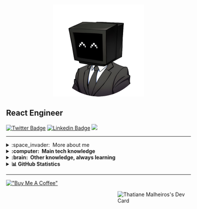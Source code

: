 <div align="center">
   
<img width="250px" title="titulo da imagem" src="guia.png"/>
   
</div>
<h2>React Engineer</h2>

[![Twitter Badge](https://img.shields.io/badge/@pierrrando-440bd4?style=flat-square&labelColor=440bd4&logo=twitter&logoColor=white&link=https://twitter.com/pierre)](https://twitter.com/pierrrando)
[![Linkedin Badge](https://img.shields.io/badge/-Thatiane%20Malheiros-440bd4?style=flat-square&logo=Linkedin&logoColor=white&link=https://www.linkedin.com/in/devfrontend-thatiane-malheiros/)](https://www.linkedin.com/in/devfrontend-thatiane-malheiros/)
<a href="https://wa.me/5521980829308" :target="_blank" alt="WhatsApp">
<img src="https://img.shields.io/badge/-WhatsApp-440bd4?style=flat-square&labelColor=440bd4&logo=whatsapp&logoColor=white&link=API-DO-SEU-WHATSAPP"/></a>

<hr>
<details>
   <summary>:space_invader: &nbsp;More about me</summary>   
   
 
 - 🤔 &nbsp; Explorando novas tecnologias e desenvolvendo soluções de software.
 - 🎓 &nbsp; Estudando **Git e Github** na <a href="https://www.geekuniversity.com.br/">Geek University</a>.
 - 💼 &nbsp; Trabalhando como **FREELANCE** na <a href="https://www.workana.com/pt/">Workana</a>
 - 🌱 &nbsp; Aprendendo mais sobre **SASS e SCSS**.

</details>

<details>
  <summary><b>:computer: &nbsp;Main tech knowledge</b></summary>
  <br/>
 
  ![JavaScript](https://img.shields.io/badge/-JavaScript-333333?style=flat&logo=javascript)
  ![HTML5](https://img.shields.io/badge/-HTML5-333333?style=flat&logo=HTML5)
  ![CSS](https://img.shields.io/badge/-CSS-333333?style=flat&logo=CSS3&logoColor=1572B6)
  ![JQUERY](https://img.shields.io/badge/-JQUERY-333333?style=flat&logo=JQUERY&logoColor=007396)&nbsp;
  ![Bootstrap](https://img.shields.io/badge/Bootstrap-333333?style=flat&logo=Bootstrap)
 
  ![Git](https://img.shields.io/badge/-Git-333333?style=flat&logo=git)
  ![GitHub](https://img.shields.io/badge/-GitHub-333333?style=flat&logo=github)
  ![Visual Studio Code](https://img.shields.io/badge/-Visual%20Studio%20Code-333333?style=flat&logo=visual-studio-code&logoColor=007ACC)
    
</details>

<details>
  <summary><b>:brain: &nbsp;Other knowledge, always learning</b></summary>
  <br/>  
   
 ![SASS](https://img.shields.io/badge/-SASS-333333?style=flat&logo=SASS)&nbsp;
 ![AWS](https://img.shields.io/badge/AWS-333333?style=flat&logo=amazon)&nbsp;
 ![Notion](https://img.shields.io/badge/Notion-333333?style?style=flat&logo=Notion)
 ![Figma](https://img.shields.io/badge/figma-333333?style?style=flat&logo=Figma) 
</details>

<details>
  <summary><b>   &#128202; GitHub Statistics</b></summary>
 <br/>
 <p align="center">
 <img height="137px" src="https://github-readme-streak-stats.herokuapp.com/?user=thatianemalheiros&hide_border=true&theme=nightowl" />
    </p>
    <p align="center">
        <img height="137px" src="https://github-readme-stats.vercel.app/api?username=thatianemalheiros&hide_title=true&hide_border=true&show_icons=true&include_all_commits=true&count_private=true&line_height=21&theme=nightowl" /> <img height="137px" src="https://github-readme-stats.vercel.app/api/top-langs/?username=thatianemalheiros&hide=html&hide_title=true&hide_border=true&layout=compact&langs_count=8&theme=nightowl" />
    </p>
</details>
<hr>

[!["Buy Me A Coffee"](https://www.buymeacoffee.com/assets/img/custom_images/orange_img.png)](https://www.buymeacoffee.com/thatianemaZ)

<a href="https://app.daily.dev/thatianemalheiros"><img src="https://api.daily.dev/devcards/724a710bc2dd4d4089da37ebfb248a1c.png?r=1lj" width="200" align="right" alt="Thatiane Malheiros's Dev Card"/></a>

<!---
thatianemalheiros/thatianemalheiros is a ✨ special ✨ repository because its `README.md` (this file) appears on your GitHub profile.
You can click the Preview link to take a look at your changes.
--->
